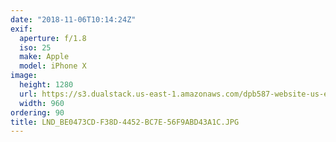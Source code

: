 ```yaml
---
date: "2018-11-06T10:14:24Z"
exif:
  aperture: f/1.8
  iso: 25
  make: Apple
  model: iPhone X
image:
  height: 1280
  url: https://s3.dualstack.us-east-1.amazonaws.com/dpb587-website-us-east-1/asset/gallery/2018-europe-trip/153a734f-69ce-64b7-b8fd-c1cff94ec194~1280.jpg
  width: 960
ordering: 90
title: LND_BE0473CD-F38D-4452-BC7E-56F9ABD43A1C.JPG
---
```

